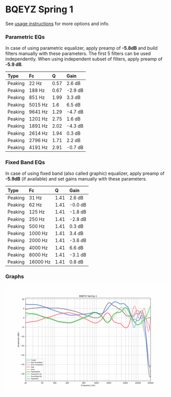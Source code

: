 # BQEYZ Spring 1
See [usage instructions](https://github.com/jaakkopasanen/AutoEq#usage) for more options and info.

### Parametric EQs
In case of using parametric equalizer, apply preamp of **-5.8dB** and build filters manually
with these parameters. The first 5 filters can be used independently.
When using independent subset of filters, apply preamp of **-5.9 dB**.

| Type    | Fc      |    Q | Gain    |
|:--------|:--------|:-----|:--------|
| Peaking | 22 Hz   | 0.57 | 2.6 dB  |
| Peaking | 188 Hz  | 0.67 | -2.9 dB |
| Peaking | 851 Hz  | 1.99 | 3.3 dB  |
| Peaking | 5015 Hz | 1.6  | 6.5 dB  |
| Peaking | 9641 Hz | 1.29 | -4.7 dB |
| Peaking | 1201 Hz | 2.75 | 1.6 dB  |
| Peaking | 1891 Hz | 2.02 | -4.3 dB |
| Peaking | 2614 Hz | 1.94 | 0.3 dB  |
| Peaking | 2796 Hz | 1.71 | 2.2 dB  |
| Peaking | 4191 Hz | 2.91 | -0.7 dB |

### Fixed Band EQs
In case of using fixed band (also called graphic) equalizer, apply preamp of **-5.9dB**
(if available) and set gains manually with these parameters.

| Type    | Fc       |    Q | Gain    |
|:--------|:---------|:-----|:--------|
| Peaking | 31 Hz    | 1.41 | 2.6 dB  |
| Peaking | 62 Hz    | 1.41 | -0.0 dB |
| Peaking | 125 Hz   | 1.41 | -1.8 dB |
| Peaking | 250 Hz   | 1.41 | -2.8 dB |
| Peaking | 500 Hz   | 1.41 | 0.3 dB  |
| Peaking | 1000 Hz  | 1.41 | 3.4 dB  |
| Peaking | 2000 Hz  | 1.41 | -3.6 dB |
| Peaking | 4000 Hz  | 1.41 | 6.6 dB  |
| Peaking | 8000 Hz  | 1.41 | -3.1 dB |
| Peaking | 16000 Hz | 1.41 | 0.8 dB  |

### Graphs
![](./BQEYZ%20Spring%201.png)